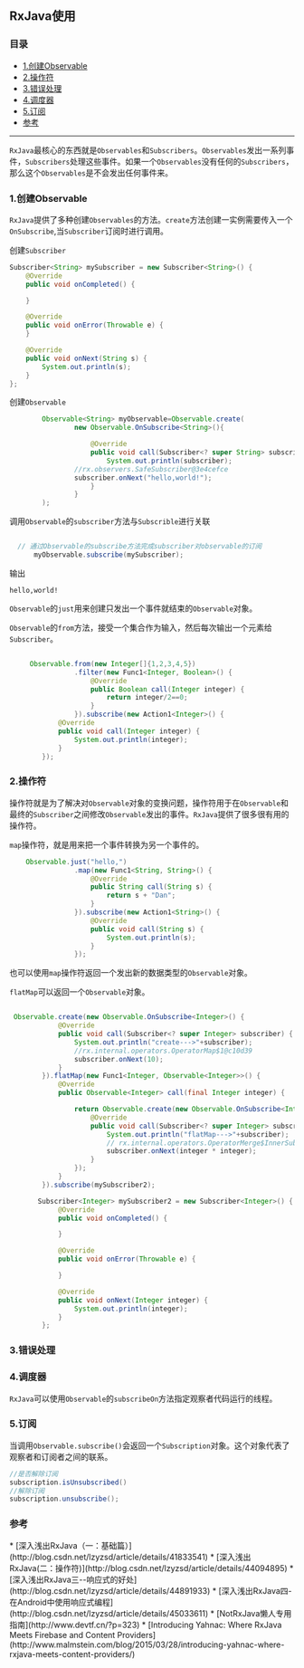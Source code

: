 ## RxJava使用

### 目录
* [1.创建Observable](#1.创建Observable)
* [2.操作符](#2.操作符)
* [3.错误处理](#3.错误处理)
* [4.调度器](#4.调度器)
* [5.订阅](#5.订阅)
* [参考](#参考)


--------------------------------------------
`RxJava`最核心的东西就是`Observables`和`Subscribers`。`Observables`发出一系列事件，`Subscribers`处理这些事件。如果一个`Observables`没有任何的`Subscribers`，那么这个`Observables`是不会发出任何事件来。

<h3 id="1.创建Observable">1.创建Observable</h3>

`RxJava`提供了多种创建`Observables`的方法。`create`方法创建一实例需要传入一个`OnSubscribe`,当`Subscriber`订阅时进行调用。


创建`Subscriber`
```java
Subscriber<String> mySubscriber = new Subscriber<String>() {
    @Override
    public void onCompleted() {

    }

    @Override
    public void onError(Throwable e) {
    }

    @Override
    public void onNext(String s) {
        System.out.println(s);
    }
};
```
创建`Observable`

```java
        Observable<String> myObservable=Observable.create(
                new Observable.OnSubscribe<String>(){

                    @Override
                    public void call(Subscriber<? super String> subscriber) {
                        System.out.println(subscriber);
                //rx.observers.SafeSubscriber@3e4cefce
                subscriber.onNext("hello,world!");
                    }
                }
        );
```
调用`Observable`的`subscriber`方法与`Subscrible`进行关联

```java

  // 通过Observable的subscribe方法完成subscriber对observable的订阅
      myObservable.subscribe(mySubscriber);
```

输出

```
hello,world!
```
`Observable`的`just`用来创建只发出一个事件就结束的`Observable`对象。

`Observable`的`from`方法，接受一个集合作为输入，然后每次输出一个元素给`Subscriber`。

```java

     Observable.from(new Integer[]{1,2,3,4,5})
                .filter(new Func1<Integer, Boolean>() {
                    @Override
                    public Boolean call(Integer integer) {
                        return integer/2==0;
                    }
                }).subscribe(new Action1<Integer>() {
            @Override
            public void call(Integer integer) {
                System.out.println(integer);
            }
        });
```

<h3 id="2.操作符">2.操作符</h3>

操作符就是为了解决对`Observable`对象的变换问题，操作符用于在`Observable`和最终的`Subscriber`之间修改`Observable`发出的事件。`RxJava`提供了很多很有用的操作符。

`map`操作符，就是用来把一个事件转换为另一个事件的。

```java
    Observable.just("hello,")
                .map(new Func1<String, String>() {
                    @Override
                    public String call(String s) {
                        return s + "Dan";
                    }
                }).subscribe(new Action1<String>() {
                    @Override
                    public void call(String s) {
                        System.out.println(s);
                    }
                });
```
也可以使用`map`操作符返回一个发出新的数据类型的`Observable`对象。

`flatMap`可以返回一个`Observable`对象。

```java

 Observable.create(new Observable.OnSubscribe<Integer>() {
            @Override
            public void call(Subscriber<? super Integer> subscriber) {
                System.out.println("create--->"+subscriber);
                //rx.internal.operators.OperatorMap$1@c10d39
                subscriber.onNext(10);
            }
        }).flatMap(new Func1<Integer, Observable<Integer>>() {
            @Override
            public Observable<Integer> call(final Integer integer) {

                return Observable.create(new Observable.OnSubscribe<Integer>() {
                    @Override
                    public void call(Subscriber<? super Integer> subscriber) {
                        System.out.println("flatMap--->"+subscriber);
                        // rx.internal.operators.OperatorMerge$InnerSubscriber@2b3bc58a
                        subscriber.onNext(integer * integer);
                    }
                });
            }
        }).subscribe(mySubscriber2);
```

```java
       Subscriber<Integer> mySubscriber2 = new Subscriber<Integer>() {
            @Override
            public void onCompleted() {

            }

            @Override
            public void onError(Throwable e) {

            }

            @Override
            public void onNext(Integer integer) {
                System.out.println(integer);
            }
        };
```

<h3 id="3.错误处理">3.错误处理</h3>

<h3 id="4.调度器">4.调度器</h3>

`RxJava`可以使用`Observable`的`subscribeOn`方法指定观察者代码运行的线程。

<h3 id="5.订阅">5.订阅</h3>

当调用`Observable.subscribe()`会返回一个`Subscription`对象。这个对象代表了观察者和订阅者之间的联系。

```java
//是否解除订阅
subscription.isUnsubscribed()
//解除订阅
subscription.unsubscribe();
```

<h3 id="参考">参考</h3>
* [深入浅出RxJava（一：基础篇）](http://blog.csdn.net/lzyzsd/article/details/41833541)
* [深入浅出RxJava(二：操作符)](http://blog.csdn.net/lzyzsd/article/details/44094895)
* [深入浅出RxJava三--响应式的好处](http://blog.csdn.net/lzyzsd/article/details/44891933)
* [深入浅出RxJava四-在Android中使用响应式编程](http://blog.csdn.net/lzyzsd/article/details/45033611)
* [NotRxJava懒人专用指南](http://www.devtf.cn/?p=323)
* [Introducing Yahnac: Where RxJava Meets Firebase and Content Providers](http://www.malmstein.com/blog/2015/03/28/introducing-yahnac-where-rxjava-meets-content-providers/)

